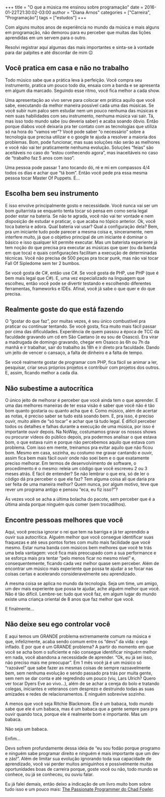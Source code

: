 +++
title = "O que a música me ensinou sobre programação"
date = 2016-01-22T21:30:02-03:00
author = "Diana Arnos"
categories = ["Carreira", "Programação"]
tags = ["estudos"]
+++

Com alguns muitos anos de experiência no mundo da música e mais alguns em programação, não demorou para eu perceber que muitas das lições aprendidas em um servem para o outro.

Resolvi registrar aqui algumas das mais importantes e sinta-se à vontade para dar palpites e até discordar de mim 😉

## Você pratica em casa e não no trabalho

Todo músico sabe que a prática leva à perfeição. Você compra seu instrumento, pratica um pouco todo dia, ensaia com a banda e se apresenta em algum dia marcado. Seguindo esse ritmo, você fica melhor a cada show.

Uma apresentação ao vivo serve para colocar em prática aquilo que você sabe, executando da melhor maneira possível cada uma das músicas. Se você subir num palco sem estudar nem um pouco nenhuma das músicas e nem suas habilidades com seu instrumento, nenhuma música vai sair. Tá, mas isso todo mundo sabe (ou deveria saber) e acaba soando óbvio. Então porque diabos você deixaria pra ter contato com as tecnologias que utiliza só na hora do “vamos ver”? Você pode saber “o necessário” sobre a tecnologia que precisa utilizar e o google te ajuda a resolver a maioria dos problemas. Bom, pode funcionar, mas suas soluções não serão as melhores e você não vai ter praticamente nenhuma evolução. Soluções “feias” são aceitáveis no caso do “estou conhecendo agora”, mas inaceitáveis no caso de “trabalho faz 5 anos com isso”.

Uma pessoa pode passar 1 ano tocando dó, ré e mi em compassos 4/4 todos os dias e achar que “tá bom”. Então você pede pra essa mesma pessoa tocar Master Of Puppets. É…

## Escolha bem seu instrumento

E isso envolve principalmente gosto e necessidade. Você nunca vai ser um bom guitarrista se enquanto tenta tocar só pensa em como seria legal poder estar na bateria. Se não te agrada, você não vai ter vontade e nem disposição de estudar e praticar, o que acaba no tópico anterior. Ok, você toca bateria e adora. Qual bateria vai usar? Qual a configuração dela? Bem, pra um iniciante tudo pode parecer a mesma coisa e, sinceramente, nem interfere muito, já que o objetivo principal de um iniciante é dominar o básico e isso qualquer kit permite executar. Mas um baterista experiente já tem noção do que precisa pra executar as músicas que quer (ou da banda em que toca) e quais configurações facilitam a execução de determinadas técnicas. Você não precisa de 500 peças pra tocar punk, mas não vai tocar Fall Of Sipledome sem ter 2 bumbos.

Se você gosta de C#, então use C#. Se você gosta de PHP, use PHP (que é bem mais legal que C#). E, uma vez especializado na linguagem que escolheu, então você pode se divertir testando e escolhendo diferentes ferramentas, frameworks e IDEs. Afinal, você já sabe o que quer e do que precisa.

## Realmente goste do que está fazendo

O “gostar do que faz”, por muitas vezes, é seu único combustível pra praticar ou continuar tentando. Se você gosta, fica muito mais fácil passar por cima das dificuldades. Experiência de quem passou a época de TCC da faculdade gravando um cd em São Caetano (e eu sou de Osasco). Era virar a madrugada de domingo gravando, chegar em Osasco às 6h ou 7h da manhã e ir trabalhar, sair do trabalho às 18h e ir direto pra faculdade. Dando um jeito de vencer o cansaço, a falta de dinheiro e a falta de tempo.

Se você realmente gostar de programar com PHP, fica fácil se animar a ler, pesquisar, criar seus próprios projetos e contribuir com projetos dos outros. E, assim, ficando melhor a cada dia.

## Não subestime a autocrítica

O único jeito de melhorar é perceber que você ainda tem o que aprender. E uma das melhores maneiras de ter essa visão é saber que você não é tão bom quanto gostaria ou quanto acha que é. Como músico, além de acertar as notas, é preciso saber se tudo está soando bem. E, pra isso, é preciso ouvir, muito além de “só tocar” e achar que tá tudo legal. É difícil perceber todos os detalhes e falhas durante a execução de uma música, por isso é importante ouvir depois. Na NoWay, costumamos gravar os nossos shows ou procurar vídeos do público depois, pra podermos analisar o que estava bom, o que estava ruim e porque não percebemos aquilo que estava com problema. Com isso em mente, treinamos pra evitar aquilo que não ficou bom. Mesmo em casa, sozinha, eu costumo me gravar cantando e ouvir, assim fica bem mais fácil ouvir onde não soei bem e o que exatamente preciso melhorar. Em termos de desenvolvimento de software, o procedimento é o mesmo: releia um código que você escreveu 2 ou 3 meses atrás. É fácil de entender? Se não lembrar o que era, só de ler o código dá pra perceber o que ele faz? Tem alguma coisa ali que daria pra ser feita de uma maneira melhor? Quem nunca, por algum motivo, teve que rever um programa antigo e pensou “eca, eu fiz isso?”?

Ás vezes você se acha a última bolacha do pacote, sem perceber que é a última ainda porque ninguém quis comer (sem trocadilhos).

## Encontre pessoas melhores que você

Aqui, você precisa ignorar o rei que tem na barriga e já ter aprendido a ouvir sua autocrítica. Alguém melhor que você consegue identificar suas fraquezas e até seus pontos fortes com muito mais facilidade que você mesmo. Estar numa banda com músicos bem melhores que você te trás uma bela vantagem: você fica mais preocupado com a sua performance e se esforça mais pra tentar “pelo menos ficar no mesmo nível” e, consequentemente, ficando cada vez melhor quase sem perceber. Além de encontrar um músico mais experiente que possa te ajudar a se focar nas coisas certas e acelerando consideravelmente seu aprendizado.

A mesma coisa se aplica no mundo da tecnologia. Seja um time, um amigo, um dev mais experiente que possa te ajudar, ache alguém melhor que você. Não é tão difícil. Lembre-se: tudo que você faz, em algum lugar do mundo existe uma criança oriental de 8 anos que faz melhor que você.

E finalmente…

## Não deixe seu ego controlar você

E aqui temos um GRANDE problema extremamente comum na música e que, infelizmente, acaba sendo comum entre os “devs” da vida: o ego inflado. E por que é um GRANDE problema? A partir do momento em que você se acha bom o suficiente e não consegue identificar ninguém melhor em nada, você abandona a necessidade de aprender. “Ok, eu já sei isso, não preciso mais me preocupar”. Em 1 mês você já é um músico só “razoável” que sabe fazer as mesmas coisas de sempre razoavelmente bem, sem nenhuma evolução e sendo passado pra trás por muita gente, sem nem se dar conta e até regredindo um pouco (viu, Lars Ulrich? Quero ver tocar Dyers Eve ao vivo…), além de se achar a cereja do bolo e tratando colegas, iniciantes e veteranos com desprezo e destruindo todas as suas amizades e redes de relacionamentos. E ninguém sobrevive sozinho.

A menos que você seja Ritchie Blackmore. Ele é um babaca, todo mundo sabe que ele é um babaca, mas é um babaca que a gente sempre para pra ouvir quando toca, porque ele é realmente bom e importante. Mas um babaca.

Não seja um babaca.

Enfim…

Devs sofrem profundamente dessa ideia de “eu sou fodão porque programo e ninguém sabe programar direito e ninguém é mais importante que um dev e zás!”. Além de limitar sua evolução ignorando toda sua capacidade de aprendizado, você vai perder muitos amiguinhos e possivelmente muitas oportunidades boas de carreira porque, goste você ou não, todo mundo se conhece, ou já se conheceu, ou ouviu falar.

Eu já falei demais, então deixo a indicação de um livro muito bom sobre tudo isso e um pouco mais: [The Passionate Programmer do Chad Fowler](https://www.amazon.com/dp/B00AYQNR5U/ref=cm_sw_r_tw_dp_U_x_uVjsDb9NR4MR4).